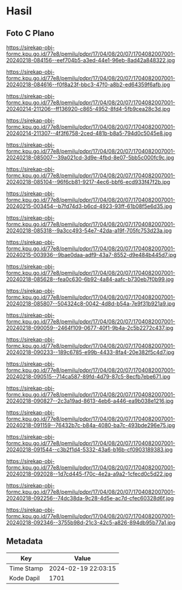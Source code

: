 # Hasil

## Foto C Plano

https://sirekap-obj-formc.kpu.go.id/77e8/pemilu/pdpr/17/04/08/20/07/1704082007001-20240218-084156--eef704b5-a3ed-44e1-96eb-8ad42a848322.jpg

https://sirekap-obj-formc.kpu.go.id/77e8/pemilu/pdpr/17/04/08/20/07/1704082007001-20240218-084616--f0f8a23f-bbc3-47f0-a8b2-ed64359f6afb.jpg

https://sirekap-obj-formc.kpu.go.id/77e8/pemilu/pdpr/17/04/08/20/07/1704082007001-20240214-211206--ff136920-c865-4952-8fd4-5fb9cea28c3d.jpg

https://sirekap-obj-formc.kpu.go.id/77e8/pemilu/pdpr/17/04/08/20/07/1704082007001-20240214-211307--4f3f6758-2ced-481b-b8a5-794d0c5045e8.jpg

https://sirekap-obj-formc.kpu.go.id/77e8/pemilu/pdpr/17/04/08/20/07/1704082007001-20240218-085007--39a021cd-3d9e-4fbd-8e07-5bb5c000fc9c.jpg

https://sirekap-obj-formc.kpu.go.id/77e8/pemilu/pdpr/17/04/08/20/07/1704082007001-20240218-085104--96f6cb81-9217-4ec6-bbf6-ecd933f47f2b.jpg

https://sirekap-obj-formc.kpu.go.id/77e8/pemilu/pdpr/17/04/08/20/07/1704082007001-20240215-003454--b7fd74d3-b6cd-4923-93ff-61b08f5e6d35.jpg

https://sirekap-obj-formc.kpu.go.id/77e8/pemilu/pdpr/17/04/08/20/07/1704082007001-20240218-085318--9a3cc493-54e7-42da-a19f-705fc753d23a.jpg

https://sirekap-obj-formc.kpu.go.id/77e8/pemilu/pdpr/17/04/08/20/07/1704082007001-20240215-003936--9bae0daa-adf9-43a7-8552-d9e484b445d7.jpg

https://sirekap-obj-formc.kpu.go.id/77e8/pemilu/pdpr/17/04/08/20/07/1704082007001-20240218-085628--fea0c630-6b92-4a84-aafc-b730eb7f0b99.jpg

https://sirekap-obj-formc.kpu.go.id/77e8/pemilu/pdpr/17/04/08/20/07/1704082007001-20240218-085807--504324c8-0042-4d8d-b54a-7e9f31b921a9.jpg

https://sirekap-obj-formc.kpu.go.id/77e8/pemilu/pdpr/17/04/08/20/07/1704082007001-20240218-090059--2464f109-0677-40f1-9b4a-2c5b2272c437.jpg

https://sirekap-obj-formc.kpu.go.id/77e8/pemilu/pdpr/17/04/08/20/07/1704082007001-20240218-090233--189c6785-e99b-4433-8fa4-20e382f5c4d7.jpg

https://sirekap-obj-formc.kpu.go.id/77e8/pemilu/pdpr/17/04/08/20/07/1704082007001-20240218-090515--714ca587-89fd-4d79-87c5-8ecfb7ebe671.jpg

https://sirekap-obj-formc.kpu.go.id/77e8/pemilu/pdpr/17/04/08/20/07/1704082007001-20240218-090827--2c3a19ad-8613-4eb6-a446-ea9b038e1216.jpg

https://sirekap-obj-formc.kpu.go.id/77e8/pemilu/pdpr/17/04/08/20/07/1704082007001-20240218-091159--76432b7c-b84a-4080-ba7c-493bde296e75.jpg

https://sirekap-obj-formc.kpu.go.id/77e8/pemilu/pdpr/17/04/08/20/07/1704082007001-20240218-091544--c3b2f1d4-5332-43a6-b16b-cf0903189383.jpg

https://sirekap-obj-formc.kpu.go.id/77e8/pemilu/pdpr/17/04/08/20/07/1704082007001-20240218-092028--1d7cd445-f70c-4e2a-a9a2-1cfecd0c5d22.jpg

https://sirekap-obj-formc.kpu.go.id/77e8/pemilu/pdpr/17/04/08/20/07/1704082007001-20240218-092256--74dc38da-9c28-4d5e-ac7d-cfec60328d6f.jpg

https://sirekap-obj-formc.kpu.go.id/77e8/pemilu/pdpr/17/04/08/20/07/1704082007001-20240218-092346--3755b98d-21c3-42c5-a826-894db95b77a1.jpg


## Metadata

| Key        | Value               |
| ---------- | ------------------- |
| Time Stamp | 2024-02-19 22:03:15 |
| Kode Dapil | 1701                |



